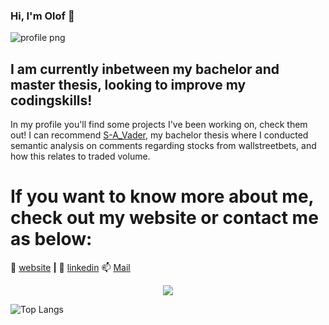 ### Hi, I'm Olof 👋
![profile png](https://user-images.githubusercontent.com/61093694/122748786-e0944580-d28c-11eb-88d5-d4753c39654f.jpg)

## I am currently inbetween my bachelor and master thesis, looking to improve my codingskills!

In my profile you'll find some projects I've been working on, check them out! I can recommend [S-A_Vader][vader], my bachelor thesis where I conducted semantic analysis on comments regarding stocks from wallstreetbets, and how this relates to traded volume.

[vader]: https://github.com/OLGJ/S-A_Vader

# If you want to know more about me, check out my website or contact me as below:
🏡 [website][website] **|** 
👔 [linkedin][linkedin]
📫 [Mail][mail]


[website]: https://olof.com
[linkedin]: https://linkedin.com/in/olofjosefsson
[mail]: mailto:olof.josefsson@outlook.com
<p align="center">
  <img src ="https://github-readme-stats.vercel.app/api/top-langs/?username=OLGJ&layout=compact&hide_border=true&theme=darcula&bg_color=00000000&langs_count=6&hide=jupyter%20notebook,tex,css,php">
  <br>
</p>

![Top Langs](https://github-readme-stats.vercel.app/api/top-langs/?username=OLGJ&layout=compact&theme=dark&hide_border=true)
